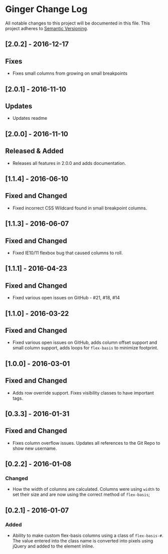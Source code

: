 # Ginger Change Log #
All notable changes to this project will be documented in this file.
This project adheres to [Semantic Versioning](http://semver.org/).

## [2.0.2] - 2016-12-17
## Fixes
- Fixes small columns from growing on small breakpoints

## [2.0.1] - 2016-11-10
## Updates
- Updates readme

## [2.0.0] - 2016-11-10
## Released & Added
- Releases all features in 2.0.0 and adds documentation.

## [1.1.4] - 2016-06-10
## Fixed and Changed
- Fixed incorrect CSS Wildcard found in small breakpoint columns.

## [1.1.3] - 2016-06-07
## Fixed and Changed
- Fixed IE10/11 flexbox bug that caused columns to roll.

## [1.1.1] - 2016-04-23
## Fixed and Changed
- Fixed various open issues on GitHub - #21, #18, #14

## [1.1.0] - 2016-03-22
## Fixed and Changed
- Fixed various open issues on GitHub, adds column offset support and small column support, adds loops for `flex-basis` to minimize footprint.

## [1.0.0] - 2016-03-01
## Fixed and Changed
- Adds row override support. Fixes visibility classes to have important tags.

## [0.3.3] - 2016-01-31
## Fixed and Changed
- Fixes column overflow issues. Updates all references to the Git Repo to show new
username.

## [0.2.2] - 2016-01-08
### Changed
- How the width of columns are calculated. Columns were using `width` to set their
size and are now using the correct method of `flex-basis`;

## [0.2.1] - 2016-01-07
### Added
- Ability to make custom flex-basis columns using a class of `flex-basis-#`. The
value entered into the class name is converted into pixels using jQuery and added
to the element inline.
